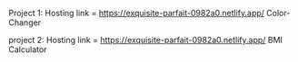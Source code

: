 Project 1: Hosting link = https://exquisite-parfait-0982a0.netlify.app/    Color-Changer

project 2: Hosting link = https://exquisite-parfait-0982a0.netlify.app/    BMI Calculator
